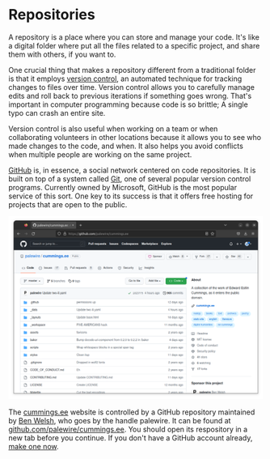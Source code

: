 ```{include} _templates/nav.html
```

# Repositories

A repository is a place where you can store and manage your code. It's like a digital folder where put all the files related to a specific project, and share them with others, if you want to.

One crucial thing that makes a repository different from a traditional folder is that it employs [version control](https://en.wikipedia.org/wiki/Version_control), an automated technique for tracking changes to files over time. Version control allows you to carefully manage edits and roll back to previous iterations if something goes wrong. That's important in computer programming because code is so brittle; A single typo can crash an entire site.

Version control is also useful when working on a team or when collaborating volunteers in other locations because it allows you to see who made changes to the code, and when. It also helps you avoid conflicts when multiple people are working on the same project.

[GitHub](https://en.wikipedia.org/wiki/GitHub) is, in essence, a social network centered on code repositories. It is built on top of a system called [Git](https://en.wikipedia.org/wiki/Git), one of several popular version control programs. Currently owned by Microsoft, GitHub is the most popular service of this sort. One key to its success is that it offers free hosting for projects that are open to the public.

[![github.com/palewire/cummings.ee](_static/img/cummings-repo.png)](https://github.com/palewire/cummings.ee)

The [cummings.ee](https://cummings.ee) website is controlled by a GitHub repository maintained by [Ben Welsh](https://palewi.re/who-is-ben-welsh/), who goes by the handle palewire. It can be found at [github.com/palewire/cummings.ee](https://github.com/palewire/cummings.ee). You should open its respository in a new tab before you continue. If you don't have a GitHub account already, [make one now](https://github.com/join).
